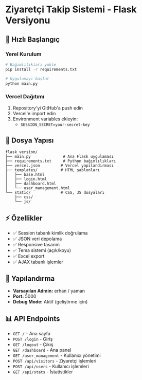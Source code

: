 # Ziyaretçi Takip Sistemi - Flask Versiyonu

## 🚀 Hızlı Başlangıç

### Yerel Kurulum
```bash
# Bağımlılıkları yükle
pip install -r requirements.txt

# Uygulamayı başlat
python main.py
```

### Vercel Dağıtımı
1. Repository'yi GitHub'a push edin
2. Vercel'e import edin
3. Environment variables ekleyin:
   - `SESSION_SECRET=your-secret-key`

## 📁 Dosya Yapısı
```
flask_version/
├── main.py              # Ana Flask uygulaması
├── requirements.txt     # Python bağımlılıkları
├── vercel.json         # Vercel yapılandırması
├── templates/          # HTML şablonları
│   ├── base.html
│   ├── login.html
│   ├── dashboard.html
│   └── user_management.html
└── static/             # CSS, JS dosyaları
    ├── css/
    └── js/
```

## ⚡ Özellikler
- ✅ Session tabanlı kimlik doğrulama
- ✅ JSON veri depolama
- ✅ Responsive tasarım
- ✅ Tema sistemi (açık/koyu)
- ✅ Excel export
- ✅ AJAX tabanlı işlemler

## 🔧 Yapılandırma
- **Varsayılan Admin:** erhan / yaman
- **Port:** 5000
- **Debug Mode:** Aktif (geliştirme için)

## 📊 API Endpoints
- `GET /` - Ana sayfa
- `POST /login` - Giriş
- `GET /logout` - Çıkış
- `GET /dashboard` - Ana panel
- `GET /user_management` - Kullanıcı yönetimi
- `POST /api/visitors` - Ziyaretçi işlemleri
- `POST /api/users` - Kullanıcı işlemleri
- `GET /api/stats` - İstatistikler